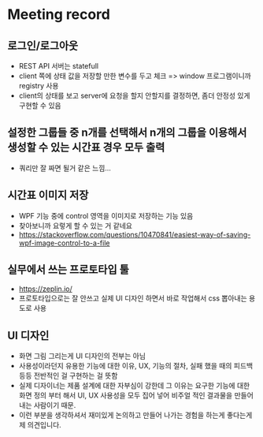 # Meeting record

## 로그인/로그아웃

- REST API 서버는 statefull
- client 쪽에 상태 값을 저장할 만한 변수를 두고 체크 => window 프로그램이니까 registry 사용
- client의 상태를 보고 server에 요청을 할지 안할지를 결정하면, 좀더 안정성 있게 구현할 수 있음

## 설정한 그룹들 중 n개를 선택해서 n개의 그룹을 이용해서 생성할 수 있는 시간표 경우 모두 출력

- 쿼리만 잘 짜면 될거 같은 느낌...

## 시간표 이미지 저장

- WPF 기능 중에 control 영역을 이미지로 저장하는 기능 있음
- 찾아보니까 요렇게 할 수 있는 거 같네요
- https://stackoverflow.com/questions/10470841/easiest-way-of-saving-wpf-image-control-to-a-file

## 실무에서 쓰는 프로토타입 툴

- https://zeplin.io/
- 프로토타입으로는 잘 안쓰고 실제 UI 디자인 하면서 바로 작업해서 css 뽑아내는 용도로 사용

## UI 디자인

- 화면 그림 그리는게 UI 디자인의 전부는 아님
- 사용성이라던지 유용한 기능에 대한 이유, UX, 기능의 절차, 실패 했을 때의 피드백 등등 전반적인 걸 구현하는 걸 뜻함
- 실제 디자이너는 제품 설계에 대한 자부심이 강한데 그 이유는 요구한 기능에 대한 화면 정의 부터 해서 UI, UX 사용성을 모두 집어 넣어 비주얼 적인 결과물을 만들어 내는 사람이기 때문.
- 이런 부분을 생각하셔서 재미있게 논의하고 만들어 나가는 경험을 하는게 좋다는게 제 의견입니다.